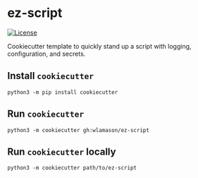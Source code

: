 # ez-script
[![License](https://img.shields.io/badge/License-Apache%202.0-blue.svg)](./LICENSE)

Cookiecutter template to quickly stand up a script with logging, configuration, and secrets.

## Install `cookiecutter`

```
python3 -m pip install cookiecutter
```

## Run `cookiecutter`

```
python3 -m cookiecutter gh:wlamason/ez-script
```

## Run `cookiecutter` locally

```
python3 -m cookiecutter path/to/ez-script
```
